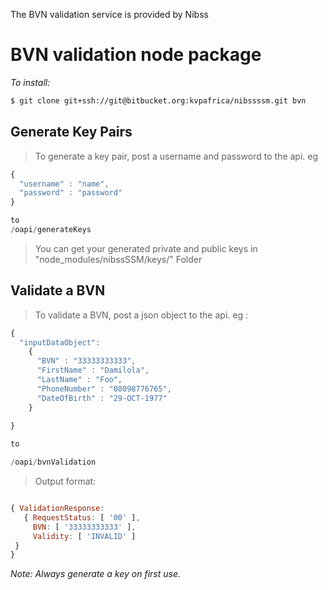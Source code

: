 The BVN validation service is provided by Nibss
# BVN validation node package

*To install:* 

```sh
$ git clone git+ssh://git@bitbucket.org:kvpafrica/nibssssm.git bvn
```

## Generate Key Pairs

> To generate a key pair, post a username and password to the api. eg

```javascript
{
  "username" : "name",
  "password" : "password"
}

to
/oapi/generateKeys

```

> You can get your generated private and public keys in "node_modules/nibssSSM/keys/" Folder

## Validate a BVN

> To validate a BVN, post a json object to the api. eg : 

```javascript
{
  "inputDataObject":
    {
      "BVN" : "33333333333",
      "FirstName" : "Damilola",
      "LastName" : "Foo",
      "PhoneNumber" : "08098776765",
      "DateOfBirth" : "29-OCT-1977"
    }
    
}

to 

/oapi/bvnValidation

```

>Output format:

```javascript

{ ValidationResponse:
   { RequestStatus: [ '00' ],
     BVN: [ '33333333333' ],
     Validity: [ 'INVALID' ]
 } 
}
```

*Note: Always generate a key on first use.*